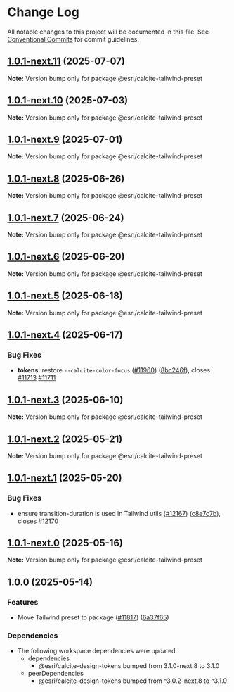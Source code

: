 # Change Log

All notable changes to this project will be documented in this file.
See [Conventional Commits](https://conventionalcommits.org) for commit guidelines.

## [1.0.1-next.11](https://github.com/Esri/calcite-design-system/compare/@esri/calcite-tailwind-preset@1.0.1-next.10...@esri/calcite-tailwind-preset@1.0.1-next.11) (2025-07-07)

**Note:** Version bump only for package @esri/calcite-tailwind-preset

## [1.0.1-next.10](https://github.com/Esri/calcite-design-system/compare/@esri/calcite-tailwind-preset@1.0.1-next.9...@esri/calcite-tailwind-preset@1.0.1-next.10) (2025-07-03)

**Note:** Version bump only for package @esri/calcite-tailwind-preset

## [1.0.1-next.9](https://github.com/Esri/calcite-design-system/compare/@esri/calcite-tailwind-preset@1.0.1-next.8...@esri/calcite-tailwind-preset@1.0.1-next.9) (2025-07-01)

**Note:** Version bump only for package @esri/calcite-tailwind-preset

## [1.0.1-next.8](https://github.com/Esri/calcite-design-system/compare/@esri/calcite-tailwind-preset@1.0.1-next.7...@esri/calcite-tailwind-preset@1.0.1-next.8) (2025-06-26)

**Note:** Version bump only for package @esri/calcite-tailwind-preset

## [1.0.1-next.7](https://github.com/Esri/calcite-design-system/compare/@esri/calcite-tailwind-preset@1.0.1-next.6...@esri/calcite-tailwind-preset@1.0.1-next.7) (2025-06-24)

**Note:** Version bump only for package @esri/calcite-tailwind-preset

## [1.0.1-next.6](https://github.com/Esri/calcite-design-system/compare/@esri/calcite-tailwind-preset@1.0.1-next.5...@esri/calcite-tailwind-preset@1.0.1-next.6) (2025-06-20)

**Note:** Version bump only for package @esri/calcite-tailwind-preset

## [1.0.1-next.5](https://github.com/Esri/calcite-design-system/compare/@esri/calcite-tailwind-preset@1.0.1-next.4...@esri/calcite-tailwind-preset@1.0.1-next.5) (2025-06-18)

**Note:** Version bump only for package @esri/calcite-tailwind-preset

## [1.0.1-next.4](https://github.com/Esri/calcite-design-system/compare/@esri/calcite-tailwind-preset@1.0.1-next.3...@esri/calcite-tailwind-preset@1.0.1-next.4) (2025-06-17)

### Bug Fixes

- **tokens:** restore `--calcite-color-focus` ([#11960](https://github.com/Esri/calcite-design-system/issues/11960)) ([8bc246f](https://github.com/Esri/calcite-design-system/commit/8bc246fa5085fec8d0a009631c8ed653f53a7136)), closes [#11713](https://github.com/Esri/calcite-design-system/issues/11713) [#11711](https://github.com/Esri/calcite-design-system/issues/11711)

## [1.0.1-next.3](https://github.com/Esri/calcite-design-system/compare/@esri/calcite-tailwind-preset@1.0.1-next.2...@esri/calcite-tailwind-preset@1.0.1-next.3) (2025-06-10)

**Note:** Version bump only for package @esri/calcite-tailwind-preset

## [1.0.1-next.2](https://github.com/Esri/calcite-design-system/compare/@esri/calcite-tailwind-preset@1.0.1-next.1...@esri/calcite-tailwind-preset@1.0.1-next.2) (2025-05-21)

**Note:** Version bump only for package @esri/calcite-tailwind-preset

## [1.0.1-next.1](https://github.com/Esri/calcite-design-system/compare/@esri/calcite-tailwind-preset@1.0.1-next.0...@esri/calcite-tailwind-preset@1.0.1-next.1) (2025-05-20)

### Bug Fixes

- ensure transition-duration is used in Tailwind utils ([#12167](https://github.com/Esri/calcite-design-system/issues/12167)) ([c8e7c7b](https://github.com/Esri/calcite-design-system/commit/c8e7c7ba04baaf9dd9eb123dd7c4d54ecba0547b)), closes [#12170](https://github.com/Esri/calcite-design-system/issues/12170)

## [1.0.1-next.0](https://github.com/Esri/calcite-design-system/compare/@esri/calcite-tailwind-preset@0.2.0-next.9...@esri/calcite-tailwind-preset@1.0.1-next.0) (2025-05-16)

**Note:** Version bump only for package @esri/calcite-tailwind-preset

## 1.0.0 (2025-05-14)

### Features

- Move Tailwind preset to package ([#11817](https://github.com/Esri/calcite-design-system/issues/11817)) ([6a37f65](https://github.com/Esri/calcite-design-system/commit/6a37f65b4105ff8fd769eb387592f644b13668cb))

### Dependencies

- The following workspace dependencies were updated
  - dependencies
    - @esri/calcite-design-tokens bumped from 3.1.0-next.8 to 3.1.0
  - peerDependencies
    - @esri/calcite-design-tokens bumped from ^3.0.2-next.8 to ^3.1.0
